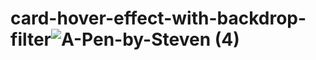 # card-hover-effect-with-backdrop-filter![A-Pen-by-Steven (4)](https://user-images.githubusercontent.com/99351763/223042242-f8badb83-914d-4d9c-95f4-f8ec4a31f70f.png)
